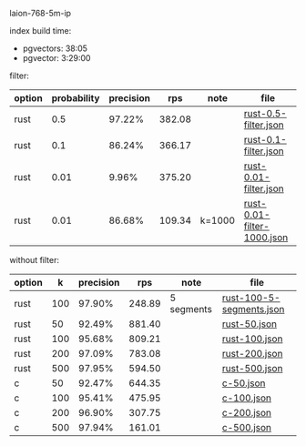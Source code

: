 laion-768-5m-ip

index build time:
- pgvectors: 38:05
- pgvector: 3:29:00

filter:

| option | probability | precision | rps    | note   | file                                                     |
| ------ | ----------- | --------- | ------ | ------ | -------------------------------------------------------- |
| rust   | 0.5         | 97.22%    | 382.08 |        | [rust-0.5-filter.json](rust-0.5-filter.json)             |
| rust   | 0.1         | 86.24%    | 366.17 |        | [rust-0.1-filter.json](rust-0.1-filter.json)             |
| rust   | 0.01        | 9.96%     | 375.20 |        | [rust-0.01-filter.json](rust-0.01-filter.json)           |
| rust   | 0.01        | 86.68%    | 109.34 | k=1000 | [rust-0.01-filter-1000.json](rust-0.01-filter-1000.json) |

without filter:

| option | k   | precision | rps    | note       | file                                                 |
| ------ | --- | --------- | ------ | ---------- | ---------------------------------------------------- |
| rust   | 100 | 97.90%    | 248.89 | 5 segments | [rust-100-5-segments.json](rust-100-5-segments.json) |
| rust   | 50  | 92.49%    | 881.40 |            | [rust-50.json](rust-50.json)                         |
| rust   | 100 | 95.68%    | 809.21 |            | [rust-100.json](rust-100.json)                       |
| rust   | 200 | 97.09%    | 783.08 |            | [rust-200.json](rust-200.json)                       |
| rust   | 500 | 97.95%    | 594.50 |            | [rust-500.json](rust-500.json)                       |
| c      | 50  | 92.47%    | 644.35 |            | [c-50.json](c-50.json)                               |
| c      | 100 | 95.41%    | 475.95 |            | [c-100.json](c-100.json)                             |
| c      | 200 | 96.90%    | 307.75 |            | [c-200.json](c-200.json)                             |
| c      | 500 | 97.94%    | 161.01 |            | [c-500.json](c-500.json)                             |
